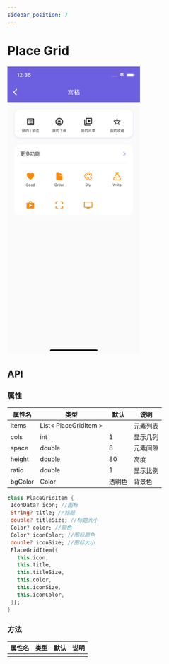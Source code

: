 ```yaml
---
sidebar_position: 7
---
```


# Place Grid

<img src="static/place_grid.png" width="300" alt="Place Grid" />

## API

### 属性

| 属性名 | 类型| 默认 | 说明|
| ------  | ---- | --- | --- |
| items | List< PlaceGridItem > | | 元素列表 |
| cols | int | 1 | 显示几列 |
| space | double | 8 | 元素间隙 |
| height | double | 80 | 高度 |
| ratio | double | 1 | 显示比例 |
| bgColor | Color | 透明色 | 背景色 |

 ```Dart
class PlaceGridItem {
  IconData? icon; //图标
  String? title; //标题
  double? titleSize; //标题大小
  Color? color; //颜色
  Color? iconColor; //图标颜色
  double? iconSize; //图标大小
  PlaceGridItem({
    this.icon,
    this.title,
    this.titleSize,
    this.color,
    this.iconSize,
    this.iconColor,
  });
}
 ```

### 方法

| 属性名 | 类型| 默认 | 说明|
| ------  | ---- | --- | --- |
| | | | |
